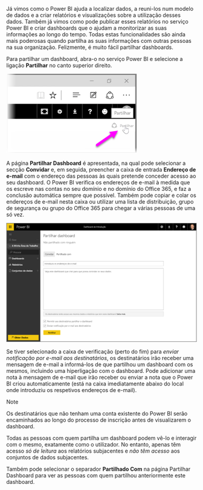 Já vimos como o Power BI ajuda a localizar dados, a reuni-los num modelo de dados e a criar relatórios e visualizações sobre a utilização desses dados. Também já vimos como pode publicar esses relatórios no serviço Power BI e criar dashboards que o ajudam a monitorizar as suas informações ao longo do tempo. Todas estas funcionalidades são ainda mais poderosas quando partilha as suas informações com outras pessoas na sua organização. Felizmente, é muito fácil partilhar dashboards.

Para partilhar um dashboard, abra-o no serviço Power BI e selecione a ligação **Partilhar** no canto superior direito.

![](media/4-4-share-dashboards/4-4_1.png)

A página **Partilhar Dashboard** é apresentada, na qual pode selecionar a secção **Convidar** e, em seguida, preencher a caixa de entrada **Endereço de e-mail** com o endereço das pessoas às quais pretende conceder acesso ao seu dashboard. O Power BI verifica os endereços de e-mail à medida que os escreve nas contas no seu domínio e no domínio do Office 365, e faz a conclusão automática sempre que possível. Também pode copiar e colar os endereços de e-mail nesta caixa ou utilizar uma lista de distribuição, grupo de segurança ou grupo do Office 365 para chegar a várias pessoas de uma só vez.

![](media/4-4-share-dashboards/4-4_2.png)

Se tiver selecionado a caixa de verificação (perto do fim) para *enviar notificação por e-mail aos destinatários*, os destinatários irão receber uma mensagem de e-mail a informá-los de que partilhou um dashboard com os mesmos, incluindo uma hiperligação com o dashboard. Pode adicionar uma nota à mensagem de e-mail que irão receber ou enviar a nota que o Power BI criou automaticamente (está na caixa imediatamente abaixo do local onde introduziu os respetivos endereços de e-mail).

>[!NOTE]
>Os destinatários que não tenham uma conta existente do Power BI serão encaminhados ao longo do processo de inscrição antes de visualizarem o dashboard.
> 
> 

Todas as pessoas com quem partilha um dashboard podem vê-lo e interagir com o mesmo, exatamente como o utilizador. No entanto, apenas têm acesso *só de leitura* aos relatórios subjacentes e *não têm acesso* aos conjuntos de dados subjacentes.

Também pode selecionar o separador **Partilhado Com** na página Partilhar Dashboard para ver as pessoas com quem partilhou anteriormente este dashboard.

